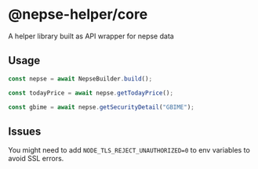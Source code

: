 # @nepse-helper/core

A helper library built as API wrapper for nepse data

## Usage

```ts
const nepse = await NepseBuilder.build();

const todayPrice = await nepse.getTodayPrice();

const gbime = await nepse.getSecurityDetail("GBIME");
```

## Issues

You might need to add `NODE_TLS_REJECT_UNAUTHORIZED=0` to env variables to avoid SSL errors.
